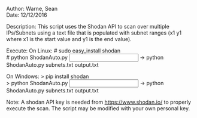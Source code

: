 Author: Warne, Sean  
Date: 12/12/2016

Description: This script uses the Shodan API to scan over multiple IPs/Subnets using 
		a text file that is populated with subnet ranges (x1 y1 where x1 is 
		the start value and y1 is the end value).

Execute: 
On Linux: # sudo easy_install shodan  
	  # python ShodanAuto.py <input file> <output file> -> python ShodanAuto.py subnets.txt output.txt  

On Windows: > pip install shodan  
	    > python ShodanAuto.py <input file> <output file> -> python ShodanAuto.py subnets.txt output.txt  

Note: A shodan API key is needed from https://www.shodan.io/ to properly execute the scan.
	The script may be modified with your own personal key.
